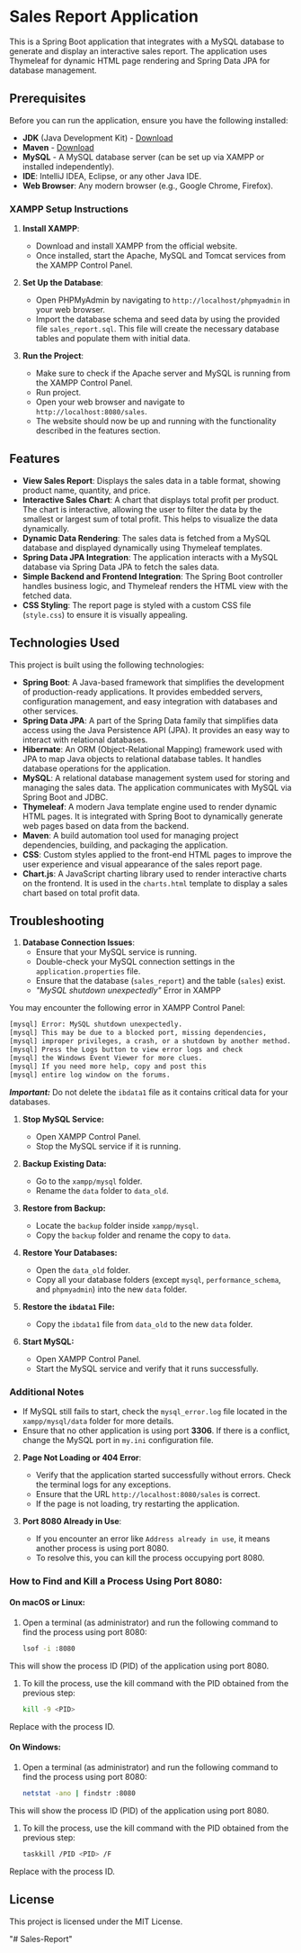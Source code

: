 # Sales Report Application

This is a Spring Boot application that integrates with a MySQL database to generate and display an interactive sales report. The application uses Thymeleaf for dynamic HTML page rendering and Spring Data JPA for database management.


## Prerequisites

Before you can run the application, ensure you have the following installed:

- **JDK** (Java Development Kit) - [Download](https://www.oracle.com/java/technologies/javase-jdk11-downloads.html)
- **Maven** - [Download](https://maven.apache.org/download.cgi)
- **MySQL** - A MySQL database server (can be set up via XAMPP or installed independently).
- **IDE**: IntelliJ IDEA, Eclipse, or any other Java IDE.
- **Web Browser**: Any modern browser (e.g., Google Chrome, Firefox).

### XAMPP Setup Instructions

1. **Install XAMPP**:
   - Download and install XAMPP from the official website.
   - Once installed, start the Apache, MySQL and Tomcat services from the XAMPP Control Panel.

2. **Set Up the Database**:
   - Open PHPMyAdmin by navigating to `http://localhost/phpmyadmin` in your web browser.
   - Import the database schema and seed data by using the provided file `sales_report.sql`. This file will create the necessary database tables and populate them with initial data.

3. **Run the Project**:
   - Make sure to check if the Apache server and MySQL is running from the XAMPP Control Panel.
   - Run project.
   - Open your web browser and navigate to `http://localhost:8080/sales`.
   - The website should now be up and running with the functionality described in the features section.

## Features

- **View Sales Report**: Displays the sales data in a table format, showing product name, quantity, and price.
- **Interactive Sales Chart**: A chart that displays total profit per product. The chart is interactive, allowing the user to filter the data by the smallest or largest sum of total profit. This helps to visualize the data dynamically.
- **Dynamic Data Rendering**: The sales data is fetched from a MySQL database and displayed dynamically using Thymeleaf templates.
- **Spring Data JPA Integration**: The application interacts with a MySQL database via Spring Data JPA to fetch the sales data.
- **Simple Backend and Frontend Integration**: The Spring Boot controller handles business logic, and Thymeleaf renders the HTML view with the fetched data.
- **CSS Styling**: The report page is styled with a custom CSS file (`style.css`) to ensure it is visually appealing.

## Technologies Used

This project is built using the following technologies:

- **Spring Boot**: A Java-based framework that simplifies the development of production-ready applications. It provides embedded servers, configuration management, and easy integration with databases and other services.
- **Spring Data JPA**: A part of the Spring Data family that simplifies data access using the Java Persistence API (JPA). It provides an easy way to interact with relational databases.
- **Hibernate**: An ORM (Object-Relational Mapping) framework used with JPA to map Java objects to relational database tables. It handles database operations for the application.
- **MySQL**: A relational database management system used for storing and managing the sales data. The application communicates with MySQL via Spring Boot and JDBC.
- **Thymeleaf**: A modern Java template engine used to render dynamic HTML pages. It is integrated with Spring Boot to dynamically generate web pages based on data from the backend.
- **Maven**: A build automation tool used for managing project dependencies, building, and packaging the application.
- **CSS**: Custom styles applied to the front-end HTML pages to improve the user experience and visual appearance of the sales report page.
- **Chart.js**: A JavaScript charting library used to render interactive charts on the frontend. It is used in the `charts.html` template to display a sales chart based on total profit data.


## Troubleshooting

1. **Database Connection Issues**:
   - Ensure that your MySQL service is running.
   - Double-check your MySQL connection settings in the `application.properties` file.
   - Ensure that the database (`sales_report`) and the table (`sales`) exist.
   - *"MySQL shutdown unexpectedly"* Error in XAMPP

You may encounter the following error in XAMPP Control Panel:
   ```bash
   [mysql] Error: MySQL shutdown unexpectedly.
   [mysql] This may be due to a blocked port, missing dependencies,
   [mysql] improper privileges, a crash, or a shutdown by another method.
   [mysql] Press the Logs button to view error logs and check
   [mysql] the Windows Event Viewer for more clues.
   [mysql] If you need more help, copy and post this
   [mysql] entire log window on the forums.
   ```

***Important:*** Do not delete the `ibdata1` file as it contains critical data for your databases.

1. **Stop MySQL Service:**
   - Open XAMPP Control Panel.
   - Stop the MySQL service if it is running.

2. **Backup Existing Data:**
   - Go to the `xampp/mysql` folder.
   - Rename the `data` folder to `data_old`.

3. **Restore from Backup:**
   - Locate the `backup` folder inside `xampp/mysql`.
   - Copy the `backup` folder and rename the copy to `data`.

4. **Restore Your Databases:**
   - Open the `data_old` folder.
   - Copy all your database folders (except `mysql`, `performance_schema`, and `phpmyadmin`) into the new `data` folder.

5. **Restore the `ibdata1` File:**
   - Copy the `ibdata1` file from `data_old` to the new `data` folder.

6. **Start MySQL:**
   - Open XAMPP Control Panel.
   - Start the MySQL service and verify that it runs successfully.


### Additional Notes

- If MySQL still fails to start, check the `mysql_error.log` file located in the `xampp/mysql/data` folder for more details.
- Ensure that no other application is using port **3306**. If there is a conflict, change the MySQL port in `my.ini` configuration file.

2. **Page Not Loading or 404 Error**:
   - Verify that the application started successfully without errors. Check the terminal logs for any exceptions.
   - Ensure that the URL `http://localhost:8080/sales` is correct.
   - If the page is not loading, try restarting the application.

3. **Port 8080 Already in Use**:
   - If you encounter an error like `Address already in use`, it means another process is using port 8080.
   - To resolve this, you can kill the process occupying port 8080.

### How to Find and Kill a Process Using Port 8080:

#### On macOS or Linux:
1. Open a terminal (as administrator) and run the following command to find the process using port 8080:

    ```bash
   lsof -i :8080
   ```
This will show the process ID (PID) of the application using port 8080.

1. To kill the process, use the kill command with the PID obtained from the previous step:
    ```bash
   kill -9 <PID>
   ```
Replace <PID> with the process ID.

#### On Windows:
1. Open a terminal (as administrator) and run the following command to find the process using port 8080:

    ```bash
   netstat -ano | findstr :8080
   ```
This will show the process ID (PID) of the application using port 8080.

1. To kill the process, use the kill command with the PID obtained from the previous step:
    ```bash
   taskkill /PID <PID> /F
   ```
Replace <PID> with the process ID.

## License

This project is licensed under the MIT License.

"# Sales-Report" 
